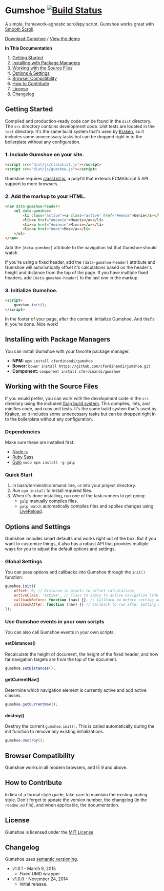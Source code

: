 # Gumshoe [![Build Status](https://travis-ci.org/cferdinandi/gumshoe.svg)](https://travis-ci.org/cferdinandi/gumshoe)
A simple, framework-agnostic scrollspy script. Gumshoe works great with [Smooth Scroll](https://github.com/cferdinandi/smooth-scroll).

[Download Gumshoe](https://github.com/cferdinandi/gumshoe/archive/master.zip) / [View the demo](http://cferdinandi.github.io/gumshoe/)

**In This Documentation**

1. [Getting Started](#getting-started)
2. [Installing with Package Managers](#installing-with-package-managers)
3. [Working with the Source Files](#working-with-the-source-files)
4. [Options & Settings](#options-and-settings)
5. [Browser Compatibility](#browser-compatibility)
6. [How to Contribute](#how-to-contribute)
7. [License](#license)
8. [Changelog](#changelog)



## Getting Started

Compiled and production-ready code can be found in the `dist` directory. The `src` directory contains development code. Unit tests are located in the `test` directory. It's the same build system that's used by [Kraken](http://cferdinandi.github.io/kraken/), so it includes some unnecessary tasks but can be dropped right in to the boilerplate without any configuration.

### 1. Include Gumshoe on your site.

```html
<script src="dist/js/classList.js"></script>
<script src="dist/js/gumshoe.js"></script>
```

Gumshoe requires [classList.js](https://github.com/eligrey/classList.js), a polyfill that extends ECMAScript 5 API support to more browsers.

### 2. Add the markup to your HTML.

```html
<nav data-gumshoe-header>
	<ul data-gumshoe>
		<li class="active"><a class="active" href="#eenie">Eenie</a></li>
		<li><a href="#meanie">Meanie</a></li>
		<li><a href="#minnie">Minnie</a></li>
		<li><a href="#moe">Moe</a></li>
	</ul>
</nav>
```

Add the `[data-gumshoe]` attribute to the navigation list that Gumshoe should watch.

If you're using a fixed header, add the `[data-gumshoe-header]` attribute and Gumshoe will automatically offset it's calculations based on the header's height and distance from the top of the page.  If you have multiple fixed headers, add `[data-gumshoe-header]` to the last one in the markup.

### 3. Initialize Gumshoe.

```html
<script>
	gumshoe.init();
</script>
```

In the footer of your page, after the content, initialize Gumshoe. And that's it, you're done. Nice work!



## Installing with Package Managers

You can install Gumshoe with your favorite package manager.

* **NPM:** `npm install cferdinandi/gumshoe`
* **Bower:** `bower install https://github.com/cferdinandi/gumshoe.git`
* **Component:** `component install cferdinandi/gumshoe`



## Working with the Source Files

If you would prefer, you can work with the development code in the `src` directory using the included [Gulp build system](http://gulpjs.com/). This compiles, lints, and minifies code, and runs unit tests. It's the same build system that's used by [Kraken](http://cferdinandi.github.io/kraken/), so it includes some unnecessary tasks but can be dropped right in to the boilerplate without any configuration.

### Dependencies
Make sure these are installed first.

* [Node.js](http://nodejs.org)
* [Ruby Sass](http://sass-lang.com/install)
* [Gulp](http://gulpjs.com) `sudo npm install -g gulp`

### Quick Start

1. In bash/terminal/command line, `cd` into your project directory.
2. Run `npm install` to install required files.
3. When it's done installing, run one of the task runners to get going:
	* `gulp` manually compiles files.
	* `gulp watch` automatically compiles files and applies changes using [LiveReload](http://livereload.com/).



## Options and Settings

Gumshoe includes smart defaults and works right out of the box. But if you want to customize things, it also has a robust API that provides multiple ways for you to adjust the default options and settings.

### Global Settings

You can pass options and callbacks into Gumshoe through the `init()` function:

```javascript
gumshoe.init({
	offset: 0, // Distance in pixels to offset calculations
	activeClass: 'active', // Class to apply to active navigation link and it's parent list item
	callbackBefore: function (nav) {}, // Callback to before setting active link
	callbackAfter: function (nav) {} // Callback to run after setting active link
});
```

### Use Gumshoe events in your own scripts

You can also call Gumshoe events in your own scripts.

#### setDistances()
Recalculate the height of document, the height of the fixed header, and how far navigation targets are from the top of the document.

```javascript
gumshoe.setDistances();
```

#### getCurrentNav()
Determine which navigation element is currently active and add active classes.

```javascript
gumshoe.getCurrentNav();
```

#### destroy()
Destroy the current `gumshoe.init()`. This is called automatically during the init function to remove any existing initializations.

```javascript
gumshoe.destroy();
```



## Browser Compatibility

Gumshoe works in all modern browsers, and IE 9 and above.



## How to Contribute

In lieu of a formal style guide, take care to maintain the existing coding style. Don't forget to update the version number, the changelog (in the `readme.md` file), and when applicable, the documentation.



## License

Gumshoe is licensed under the [MIT License](http://gomakethings.com/mit/).



## Changelog

Gumshoe uses [semantic versioning](http://semver.org/).

* v1.0.1 - March 9, 2015
	* Fixed UMD wrapper.
* v1.0.0 - November 24, 2014
	* Initial release.